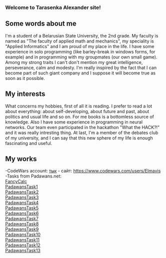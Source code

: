 ### Welcome to Tarasenka Alexander site!

## Some words about me
I'm a student of a Belarusian State University, the 2nd grade. My faculty is named as "The faculty of applied math and mechanics", my speciality is "Applied Informatics" and I am proud of my place in the life. 
I have some experience in solo programming (like barley-break in windows forms, for example) and in programming with my groupmates (our own small game).
Among my strong traits I can't don't mention my great intelligence, perseverance, calm and modesty.
I'm really inspired by the fact that I can become part of such giant company and I suppose it will become true as soon as it possible.

## My interests
What concerns my hobbies, first of all it is reading. I prefer to read a lot about everything: about self-developing, about future and past, about politics and usual life and so on. For me books is a bottomless source of knowledge.
Also I have some experience in programming in neural networks. Our team even participated in the hackathon "What the HACK?!" and it was really intresting thing.
At last, I'm a member of the debates club of my university, and I can say that this new sphere of my life is enough fascinating and useful.

## My works

-CodeWars account: [тык](https://www.codewars.com/users/Elmavis) - сайт: https://www.codewars.com/users/Elmavis 
<br> -Tasks from Padawans.net: 
<br> [FancyCalc]( https://github.com/Elmavis/FancyCalc )
<br> [PadawansTask1]( https://github.com/Elmavis/PadawansTask1 )
<br> [PadawansTask2]( https://github.com/Elmavis/PadawansTask2 )
<br> [PadawansTask3]( https://github.com/Elmavis/PadawansTask3 )
<br> [PadawansTask4]( https://github.com/Elmavis/PadawansTask4 )
<br> [PadawansTask5]( https://github.com/Elmavis/PadawansTask5 )
<br> [PadawansTask6]( https://github.com/Elmavis/PadawansTask6 )
<br> [PadawansTask7]( https://github.com/Elmavis/PadawansTask7 )
<br> [PadawansTask8]( https://github.com/Elmavis/PadawansTask8 )
<br> [PadawansTask9]( https://github.com/Elmavis/PadawansTask9 )
<br> [PadawansTask10]( https://github.com/Elmavis/PadawansTask10 )
<br> [PadawansTask11]( https://github.com/Elmavis/PadawansTask11 )
<br> [PadawansTask12]( https://github.com/Elmavis/PadawansTask12 )
<br> [PadawansTask13]( https://github.com/Elmavis/PadawansTask13 )
